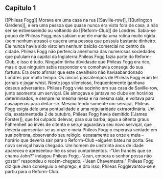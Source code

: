    ## Capítulo 1
[[Phileas Fogg]] Morava em uma casa na rua [[Saville-row]], [[Burlington Gardens]], e era uma pessoa que quase nunca era vista fora de casa, a não ser se estivesseindo ou voltando do [[Reform-Club]] de Londres. Sabia-se pouco de Phileas Fogg,mas sabiam que ele mantia uma rotina muito rígida (sem nenhum atraso) e queera uma pessoa que possuía bastante dinheiro. Ele nunca havia sido visto em nenhum balcão comercial no centro da cidade. Phileas Fogg não pertencia anenhuma   das   numerosas   sociedades   que   pululam   na   capital   da   Inglaterra.Phileas Fogg fazia parte do Reform-Club, e isso é tudo. Ninguém tinha dúvidasde que Phileas Fogg era rico, mas o que ninguém sabia responder era comohavia conseguido sua fortuna. Era certo afirmar que este cavalheiro não haviaabandonado Londres por muito tempo. Os únicos passatempos de Phileas Fogg eram ler jornais e jogar whist. Neste jogo silencioso, freqüentemente ganhava deseus adversários. Phileas Fogg vivia sozinho em sua casa de Saville-row, junto asomente   um   serviçal.   Ele   almoçava   e   jantava   no   clube   em   horários determinados, e sempre na mesma mesa e na mesma sala, e voltava para casaapenas para deitar-se. Mesmo tendo somente um serviçal, Phileas Fogg exigia dele uma pontualidade e uma regularidade extraordinária. Um dia, exatamentedia 2 de outubro, Phileas Fogg havia demitido [[James Forster]], que foi culpado delevar, para sua barba, água a oitenta graus Fahrenheit ao invés de oitenta e seis,e aguardava seu   novo serviçal,  que deveria apresentar-se  as  onze  e meia.Phileas Fogg o esperava sentado em sua poltrona, observando seu relógio, eexatamente as onze e meia – horário que deveria sair para o Reform-Club –alguém bateu na porta. Seu novo serviçal havia chegado. Um homem de unstrinta anos de idade apareceu e apresentou-lhe os seus cumprimentos. -“Um francês que se chama John?” indagou Phileas Fogg.-“Jean, embora o senhor possa não gostar” respondeu o recém-chegado. -“Jean Chavemestra.” Phileas Fogg diz que Jean  conseguiu o emprego,  e dito  isso, Phileas Fogglevantou-se e partiu para o Reform-Club.